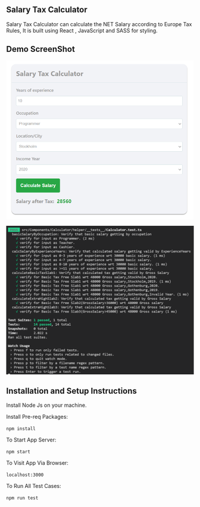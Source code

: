 ## Salary Tax Calculator

Salary Tax Calculator can calculate the NET Salary according to Europe Tax Rules, It is built using React , JavaScript and SASS for styling.

## Demo ScreenShot

![image](screenshots/main.png)

![image](screenshots/test_suites.png)

## Installation and Setup Instructions

Install Node Js on your machine.

Install Pre-req Packages:

`npm install`

To Start App Server:

`npm start`

To Visit App Via Browser:

`localhost:3000`

To Run All Test Cases:

`npm run test`
